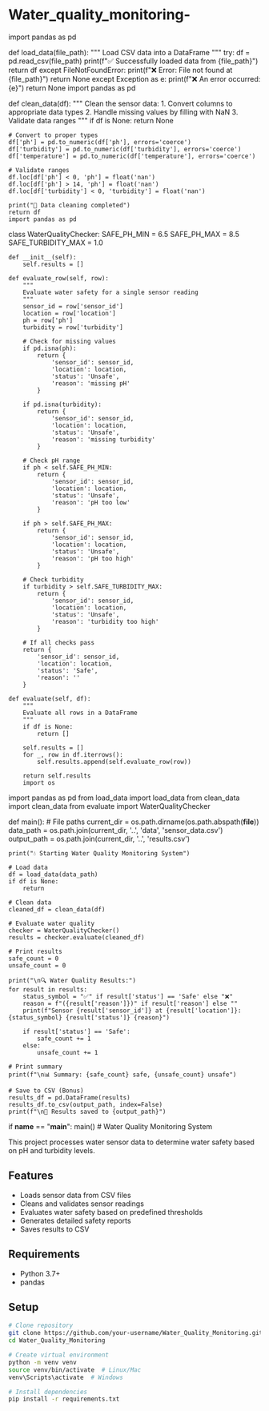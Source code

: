 # Water_quality_monitoring-
import pandas as pd

def load_data(file_path):
    """
    Load CSV data into a DataFrame
    """
    try:
        df = pd.read_csv(file_path)
        print(f"✅ Successfully loaded data from {file_path}")
        return df
    except FileNotFoundError:
        print(f"❌ Error: File not found at {file_path}")
        return None
    except Exception as e:
        print(f"❌ An error occurred: {e}")
        return None
        import pandas as pd

def clean_data(df):
    """
    Clean the sensor data:
    1. Convert columns to appropriate data types
    2. Handle missing values by filling with NaN
    3. Validate data ranges
    """
    if df is None:
        return None
    
    # Convert to proper types
    df['ph'] = pd.to_numeric(df['ph'], errors='coerce')
    df['turbidity'] = pd.to_numeric(df['turbidity'], errors='coerce')
    df['temperature'] = pd.to_numeric(df['temperature'], errors='coerce')
    
    # Validate ranges
    df.loc[df['ph'] < 0, 'ph'] = float('nan')
    df.loc[df['ph'] > 14, 'ph'] = float('nan')
    df.loc[df['turbidity'] < 0, 'turbidity'] = float('nan')
    
    print("🧹 Data cleaning completed")
    return df
    import pandas as pd

class WaterQualityChecker:
    SAFE_PH_MIN = 6.5
    SAFE_PH_MAX = 8.5
    SAFE_TURBIDITY_MAX = 1.0
    
    def __init__(self):
        self.results = []
    
    def evaluate_row(self, row):
        """
        Evaluate water safety for a single sensor reading
        """
        sensor_id = row['sensor_id']
        location = row['location']
        ph = row['ph']
        turbidity = row['turbidity']
        
        # Check for missing values
        if pd.isna(ph):
            return {
                'sensor_id': sensor_id,
                'location': location,
                'status': 'Unsafe',
                'reason': 'missing pH'
            }
            
        if pd.isna(turbidity):
            return {
                'sensor_id': sensor_id,
                'location': location,
                'status': 'Unsafe',
                'reason': 'missing turbidity'
            }
        
        # Check pH range
        if ph < self.SAFE_PH_MIN:
            return {
                'sensor_id': sensor_id,
                'location': location,
                'status': 'Unsafe',
                'reason': 'pH too low'
            }
            
        if ph > self.SAFE_PH_MAX:
            return {
                'sensor_id': sensor_id,
                'location': location,
                'status': 'Unsafe',
                'reason': 'pH too high'
            }
            
        # Check turbidity
        if turbidity > self.SAFE_TURBIDITY_MAX:
            return {
                'sensor_id': sensor_id,
                'location': location,
                'status': 'Unsafe',
                'reason': 'turbidity too high'
            }
            
        # If all checks pass
        return {
            'sensor_id': sensor_id,
            'location': location,
            'status': 'Safe',
            'reason': ''
        }

    def evaluate(self, df):
        """
        Evaluate all rows in a DataFrame
        """
        if df is None:
            return []
        
        self.results = []
        for _, row in df.iterrows():
            self.results.append(self.evaluate_row(row))
        
        return self.results
        import os
import pandas as pd
from load_data import load_data
from clean_data import clean_data
from evaluate import WaterQualityChecker

def main():
    # File paths
    current_dir = os.path.dirname(os.path.abspath(__file__))
    data_path = os.path.join(current_dir, '..', 'data', 'sensor_data.csv')
    output_path = os.path.join(current_dir, '..', 'results.csv')
    
    print("💧 Starting Water Quality Monitoring System")
    
    # Load data
    df = load_data(data_path)
    if df is None:
        return
    
    # Clean data
    cleaned_df = clean_data(df)
    
    # Evaluate water quality
    checker = WaterQualityChecker()
    results = checker.evaluate(cleaned_df)
    
    # Print results
    safe_count = 0
    unsafe_count = 0
    
    print("\n🔍 Water Quality Results:")
    for result in results:
        status_symbol = "✅" if result['status'] == 'Safe' else "❌"
        reason = f"({result['reason']})" if result['reason'] else ""
        print(f"Sensor {result['sensor_id']} at {result['location']}: {status_symbol} {result['status']} {reason}")
        
        if result['status'] == 'Safe':
            safe_count += 1
        else:
            unsafe_count += 1
    
    # Print summary
    print(f"\n📊 Summary: {safe_count} safe, {unsafe_count} unsafe")
    
    # Save to CSV (Bonus)
    results_df = pd.DataFrame(results)
    results_df.to_csv(output_path, index=False)
    print(f"\n💾 Results saved to {output_path}")

if __name__ == "__main__":
    main()
    # Water Quality Monitoring System

This project processes water sensor data to determine water safety based on pH and turbidity levels.

## Features

- Loads sensor data from CSV files
- Cleans and validates sensor readings
- Evaluates water safety based on predefined thresholds
- Generates detailed safety reports
- Saves results to CSV

## Requirements

- Python 3.7+
- pandas

## Setup

```bash
# Clone repository
git clone https://github.com/your-username/Water_Quality_Monitoring.git
cd Water_Quality_Monitoring

# Create virtual environment
python -m venv venv
source venv/bin/activate  # Linux/Mac
venv\Scripts\activate  # Windows

# Install dependencies
pip install -r requirements.txt
    

